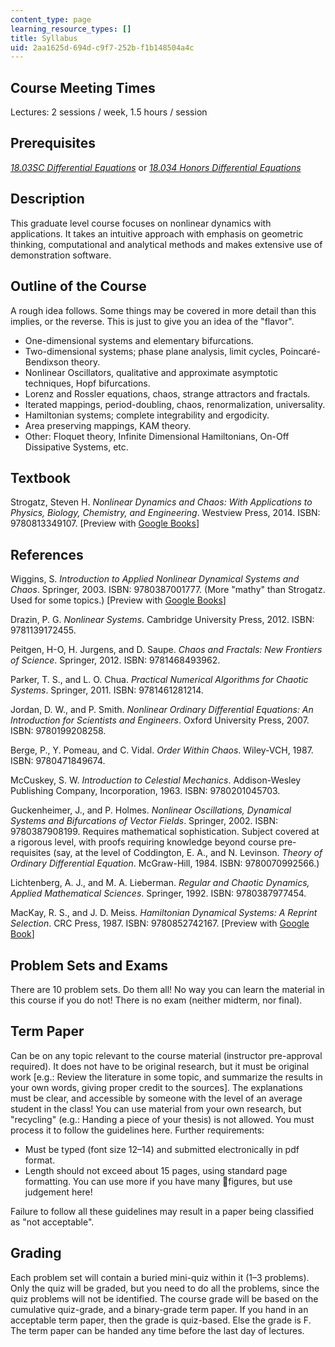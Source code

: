 ```yaml
---
content_type: page
learning_resource_types: []
title: Syllabus
uid: 2aa1625d-694d-c9f7-252b-f1b148504a4c
---
```


Course Meeting Times
--------------------

Lectures: 2 sessions / week, 1.5 hours / session

Prerequisites
-------------

[_18.03SC Differential Equations_](/courses/18-03sc-differential-equations-fall-2011) or [_18.034 Honors Differential Equations_](/courses/18-034-honors-differential-equations-spring-2004)

Description
-----------

This graduate level course focuses on nonlinear dynamics with applications. It takes an intuitive approach with emphasis on geometric thinking, computational and analytical methods and makes extensive use of demonstration software.

Outline of the Course
---------------------

A rough idea follows. Some things may be covered in more detail than this implies, or the reverse. This is just to give you an idea of the "flavor".

*   One-dimensional systems and elementary bifurcations.
*   Two-dimensional systems; phase plane analysis, limit cycles, Poincaré-Bendixson theory.
*   Nonlinear Oscillators, qualitative and approximate asymptotic techniques, Hopf bifurcations.
*   Lorenz and Rossler equations, chaos, strange attractors and fractals.
*   Iterated mappings, period-doubling, chaos, renormalization, universality.
*   Hamiltonian systems; complete integrability and ergodicity.
*   Area preserving mappings, KAM theory.
*   Other: Floquet theory, Infinite Dimensional Hamiltonians, On-Off Dissipative Systems, etc.

Textbook
--------

Strogatz, Steven H. _Nonlinear Dynamics and Chaos: With Applications to Physics, Biology, Chemistry, and Engineering_. Westview Press, 2014. ISBN: 9780813349107. \[Preview with [Google Books](http://books.google.com/books?id=jeFVDgAAQBAJ&pg=PAfrontcover)\]

References
----------

Wiggins, S. _Introduction to Applied Nonlinear Dynamical Systems and Chaos_. Springer, 2003. ISBN: 9780387001777. (More "mathy" than Strogatz. Used for some topics.) \[Preview with [Google Books](http://books.google.com/books?id=GYcOfuZDOKMC&pg=PAfrontcover)\]

Drazin, P. G. _Nonlinear Systems_. Cambridge University Press, 2012. ISBN: 9781139172455.

Peitgen, H-O, H. Jurgens, and D. Saupe. _Chaos and Fractals: New Frontiers of Science_. Springer, 2012. ISBN: 9781468493962.

Parker, T. S., and L. O. Chua. _Practical Numerical Algorithms for Chaotic Systems_. Springer, 2011. ISBN: 9781461281214.

Jordan, D. W., and P. Smith. _Nonlinear Ordinary Differential Equations: An Introduction for Scientists and Engineers_. Oxford University Press, 2007. ISBN: 9780199208258.

Berge, P., Y. Pomeau, and C. Vidal. _Order Within Chaos_. Wiley-VCH, 1987. ISBN: 9780471849674.

McCuskey, S. W. _Introduction to Celestial Mechanics_. Addison-Wesley Publishing Company, Incorporation, 1963. ISBN: 9780201045703.

Guckenheimer, J., and P. Holmes. _Nonlinear Oscillations, Dynamical Systems and Bifurcations of Vector Fields_. Springer, 2002. ISBN: 9780387908199. Requires mathematical sophistication. Subject covered at a rigorous level, with proofs requiring knowledge beyond course pre-requisites (say, at the level of Coddington, E. A., and N. Levinson. _Theory of Ordinary Differential Equation_. McGraw-Hill, 1984. ISBN: 9780070992566.)

Lichtenberg, A. J., and M. A. Lieberman. _Regular and Chaotic Dynamics, Applied Mathematical Sciences_. Springer, 1992. ISBN: 9780387977454.

MacKay, R. S., and J. D. Meiss. _Hamiltonian Dynamical Systems: A Reprint Selection_. CRC Press, 1987. ISBN: 9780852742167. \[Preview with [Google Book](http://books.google.com/books?id=a1ToPs9iZlEC&pg=PAfrontcover)\]

Problem Sets and Exams
----------------------

There are 10 problem sets. Do them all! No way you can learn the material in this course if you do not! There is no exam (neither midterm, nor final).

Term Paper
----------

Can be on any topic relevant to the course material (instructor pre-approval required). It does not have to be original research, but it must be original work \[e.g.: Review the literature in some topic, and summarize the results in your own words, giving proper credit to the sources\]. The explanations must be clear, and accessible by someone with the level of an average student in the class! You can use material from your own research, but "recycling" (e.g.: Handing a piece of your thesis) is not allowed. You must process it to follow the guidelines here. Further requirements:

*   Must be typed (font size 12–14) and submitted electronically in pdf format.
*   Length should not exceed about 15 pages, using standard page formatting. You can use more if you have many figures, but use judgement here!

Failure to follow all these guidelines may result in a paper being classified as "not acceptable".

Grading
-------

Each problem set will contain a buried mini-quiz within it (1–3 problems). Only the quiz will be graded, but you need to do all the problems, since the quiz problems will not be identified. The course grade will be based on the cumulative quiz-grade, and a binary-grade term paper. If you hand in an acceptable term paper, then the grade is quiz-based. Else the grade is F. The term paper can be handed any time before the last day of lectures.